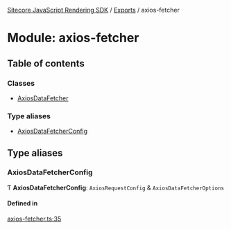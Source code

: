 [Sitecore JavaScript Rendering SDK](../README.md) / [Exports](../modules.md) / axios-fetcher

# Module: axios-fetcher

## Table of contents

### Classes

- [AxiosDataFetcher](../classes/axios_fetcher.AxiosDataFetcher.md)

### Type aliases

- [AxiosDataFetcherConfig](axios_fetcher.md#axiosdatafetcherconfig)

## Type aliases

### AxiosDataFetcherConfig

Ƭ **AxiosDataFetcherConfig**: `AxiosRequestConfig` & `AxiosDataFetcherOptions`

#### Defined in

[axios-fetcher.ts:35](https://github.com/Sitecore/jss/blob/8c00be96/packages/sitecore-jss/src/axios-fetcher.ts#L35)
